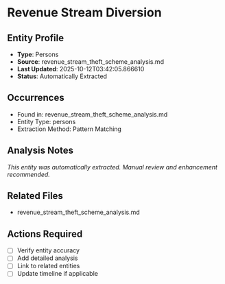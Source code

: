 # Revenue Stream Diversion

## Entity Profile
- **Type**: Persons
- **Source**: revenue_stream_theft_scheme_analysis.md
- **Last Updated**: 2025-10-12T03:42:05.866610
- **Status**: Automatically Extracted

## Occurrences
- Found in: revenue_stream_theft_scheme_analysis.md
- Entity Type: persons
- Extraction Method: Pattern Matching

## Analysis Notes
*This entity was automatically extracted. Manual review and enhancement recommended.*

## Related Files
- revenue_stream_theft_scheme_analysis.md

## Actions Required
- [ ] Verify entity accuracy
- [ ] Add detailed analysis
- [ ] Link to related entities
- [ ] Update timeline if applicable
